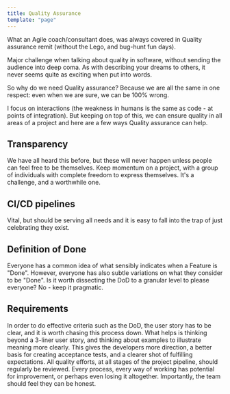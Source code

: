 ```yaml
---
title: Quality Assurance
template: "page"
---
```


What an Agile coach/consultant does, was always covered in Quality assurance remit (without the Lego, and bug-hunt fun days).

Major challenge when talking about quality in software, without sending the audience into deep coma. As with describing your dreams to others, it never seems quite as exciting when put into words. 

So why do we need Quality assurance? Because we are all the same in one respect: even when we are sure, we can be 100% wrong. 

I focus on interactions (the weakness in humans is the same as code - at points of integration). But keeping on top of this, we can ensure quality in all areas of a project and here are a few ways Quality assurance can help. 

## Transparency

We have all heard this before, but these will never happen unless people can feel free to be themselves. Keep momentum on a project, with a group of individuals with complete freedom to express themselves. It's a challenge, and a worthwhile one.

## CI/CD pipelines

Vital, but should be serving all needs and it is easy to fall into the trap of just celebrating they exist.

## Definition of Done

Everyone has a common idea of what sensibly indicates when a Feature is "Done". However, everyone has also subtle variations on what they consider to be "Done". Is it worth dissecting the DoD to a granular level to please everyone? No - keep it pragmatic.

## Requirements

In order to do effective criteria such as the DoD, the user story has to be clear, and it is worth chasing this process down. What helps is thinking beyond a 3-liner user story, and thinking about examples to illustrate meaning more clearly. This gives the developers more direction, a better basis for creating acceptance tests, and a clearer shot of fulfilling expectations.
All quality efforts, at all stages of the project pipeline, should regularly be reviewed. Every process, every way of working has potential for improvement, or perhaps even losing it altogether. Importantly, the team should feel they can be honest.
